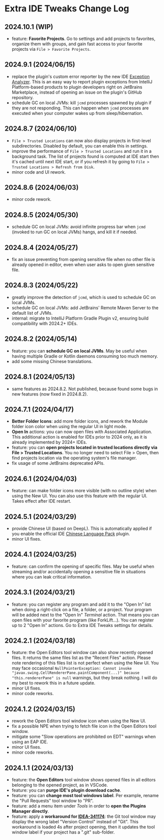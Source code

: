 # Extra IDE Tweaks Change Log

## 2024.10.1 (WIP)
* feature: **Favorite Projects**. Go to settings and add projects to favorites, organize them with groups, and gain fast access to your favorite projects via `File > Favorite Projects`.

## 2024.9.1 (2024/06/15)
* replace the plugin's custom error reporter by the new IDE [Exception Analyzer](https://plugins.jetbrains.com/docs/marketplace/exception-analyzer.html). This is an easy way to report plugin exceptions from IntelliJ Platform-based products to plugin developers right on JetBrains Marketplace, instead of opening an issue on the plugin's GitHub repository.
* schedule GC on local JVMs: kill `jcmd` processes spawned by plugin if they are not responding. This can happen when `jcmd` processes are executed when your computer wakes up from sleep/hibernation.

## 2024.8.7 (2024/06/10)
* `File > Trusted Locations` can now also display projects in first-level subdirectories. Disabled by default, you can enable this in settings.
* improve the performance of `File > Trusted Locations` and run it in a background task. The list of projects found is computed at IDE start then it's cached until next IDE start, or if you refresh it by going to `File > Trusted Locations > Refresh from Disk`.
* minor code and UI rework.

## 2024.8.6 (2024/06/03)
* minor code rework.

## 2024.8.5 (2024/05/30)
* schedule GC on local JVMs: avoid infinite progress bar when `jcmd` (invoked to run GC on local JVMs) hangs, and kill it if needed.

## 2024.8.4 (2024/05/27)
* fix an issue preventing from opening sensitive file when no other file is already opened in editor, even when user asks to open given sensitive file.

## 2024.8.3 (2024/05/22)
* greatly improve the detection of `jcmd`, which is used to schedule GC on local JVMs.
* schedule GC on local JVMs: add JetBrains' Remote Maven Server to the default list of JVMs.
* internal: migrate to IntelliJ Platform Gradle Plugin v2, ensuring build compatibility with 2024.2+ IDEs.

## 2024.8.2 (2024/05/14)
* feature: you can **schedule GC on local JVMs**. May be useful when having multiple Gradle or Kotlin daemons consuming too much memory.
* add some missing Chinese translations.

## 2024.8.1 (2024/05/13)
* same features as 2024.8.2. Not published, because found some bugs in new features (now fixed in 2024.8.2). 

## 2024.7.1 (2024/04/17)
* **Better Folder Icons**: add more folder icons, and rework the Module folder icon color when using the regular UI in light mode.
* **Open In** actions: you can now open files with Associated Application. This additional action is enabled for IDEs prior to 2024 only, as it is already implemented by 2024+ IDEs.
* feature: you can **open projects located in trusted locations directly via File > Trusted Locations**. You no longer need to select File > Open, then find projects location via the operating system's file manager.
* fix usage of some JetBrains deprecated APIs.

## 2024.6.1 (2024/04/03)
* feature: can make folder icons more visible (with no outline style) when using the New UI. You can also use this feature with the regular UI. Takes effect after IDE restart.

## 2024.5.1 (2024/03/29)
* provide Chinese UI (based on DeepL). This is automatically applied if you enable the official IDE [Chinese Language Pack](https://plugins.jetbrains.com/plugin/13710-chinese-simplified-language-pack----) plugin.
* minor UI fixes.

## 2024.4.1 (2024/03/25)
* feature: can confirm the opening of specific files. May be useful when streaming and/or accidentally opening a sensitive file in situations where you can leak critical information.

## 2024.3.1 (2024/03/21)
* feature: you can register any program and add it to the "Open In" list when doing a right-click on a file, a folder, or a project. Your program will be added next to the "Open In" *Terminal* action. That means you can open files with your favorite program (like ForkLift...). You can register up to 2 "Open In" actions. Go to Extra IDE Tweaks settings for details.

## 2024.2.1 (2024/03/18)
* feature: the Open Editors tool window can also show recently opened files. It returns the same files list as the "Recent Files" action. Please note rendering of this files list is not perfect when using the New UI. You may face occasional `NullPointerException: Cannot invoke "javax.swing.CellRendererPane.paintComponent(...)" because "this.rendererPane" is null` warnings, but they break nothing. I will do my best to rework this in a future update.
* minor UI fixes.
* minor code reworks.

## 2024.1.2 (2024/03/15)
* rework the Open Editors tool window icon when using the New UI.
* fix a possible NPE when trying to fetch file icon in the Open Editors tool window.
* mitigate some "Slow operations are prohibited on EDT" warnings when using an EAP IDE.
* minor UI fixes.
* minor code reworks.

## 2024.1.1 (2024/03/13)
* feature: the **Open Editors** tool window shows opened files in all editors belonging to the opened project, as in VSCode.
* feature: you can **purge IDE's plugin download cache**.
* feature: you can **change most tool windows label**. Per example, rename the "Pull Requests" tool window to "PR".
* feature: add a menu item under *Tools* in order to **open the Plugins Manager directly**.
* feature: apply a **workaround for [IDEA-341174](https://youtrack.jetbrains.com/issue/IDEA-341174/Wrong-label-for-the-Git-toolwindow)**: the Git tool window may display the wrong label "Version Control" instead of "Git". This workaround is loaded 4s after project opening, then it updates the tool window label if your project has a ".git" sub-folder.

<!--* important rework of the Open Editors tool window, fixing some annoying issues like `NullPointerException: Cannot invoke (...) because "this.(...)" is null`.-->
